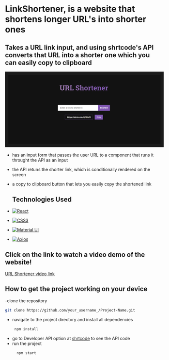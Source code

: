 # LinkShortener, is a website that shortens longer URL's into shorter ones

## Takes a URL link input, and using shrtcode's API converts that URL into a shorter one which you can easily copy to clipboard

<p align="center">
    <img src="./LinkShortener.png" alt="website image" width="1347"  border="10"/>
</p>

- has an input form that passes the user URL to a component that runs it throught the API as an input
- the API retuns the shorter link, which is conditionally rendered on the screen
- a copy to clipboard button that lets you easily copy the shortened link

  ## Technologies Used

-   [![React](https://img.shields.io/badge/-React-61DAFB?style=for-the-badge&logo=react&logoColor=white)](https://reactjs.org/)
-   [![CSS3](https://img.shields.io/badge/-CSS3-1572B6?style=for-the-badge&logo=css3&logoColor=white)](https://developer.mozilla.org/en-US/docs/Web/CSS)
  - [![Material UI](https://img.shields.io/badge/-Material%20UI-0081CB?style=for-the-badge&logo=material-ui&logoColor=white)](https://mui.com/)
  - [![Axios](https://img.shields.io/badge/-Axios-46A2F1?style=for-the-badge&logo=axios&logoColor=white)](https://axios-http.com/)

## Click on the link to watch a video demo of the website!
[URL Shortener video link](https://youtu.be/AXc492k2hJk)


## How to get the project working on your device
-clone the repository
   ```sh
   git clone https://github.com/your_username_/Project-Name.git
   ```
- navigate to the project directory and install all dependencies
  ```sh
   npm install
   ```
- go to Developer API option at [shrtcode](https://shrtco.de/) to see the API code
- run the project
   ```sh
     npm start
     ```


